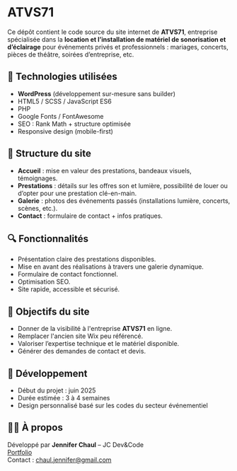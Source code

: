 # ATVS71 

Ce dépôt contient le code source du site internet de **ATVS71**, entreprise spécialisée dans la **location et l’installation de matériel de sonorisation et d’éclairage** pour événements privés et professionnels : mariages, concerts, pièces de théâtre, soirées d’entreprise, etc.

## 🔧 Technologies utilisées

- **WordPress** (développement sur-mesure sans builder)
- HTML5 / SCSS / JavaScript ES6
- PHP
- Google Fonts / FontAwesome
- SEO : Rank Math + structure optimisée
- Responsive design (mobile-first)

## 📁 Structure du site

- **Accueil** : mise en valeur des prestations, bandeaux visuels, témoignages.
- **Prestations** : détails sur les offres son et lumière, possibilité de louer ou d’opter pour une prestation clé-en-main.
- **Galerie** : photos des événements passés (installations lumière, concerts, scènes, etc.).
- **Contact** : formulaire de contact + infos pratiques.

## 🔍 Fonctionnalités

- Présentation claire des prestations disponibles.
- Mise en avant des réalisations à travers une galerie dynamique.
- Formulaire de contact fonctionnel.
- Optimisation SEO.
- Site rapide, accessible et sécurisé.

## 🚀 Objectifs du site

- Donner de la visibilité à l'entreprise **ATVS71** en ligne.
- Remplacer l'ancien site Wix peu référencé.
- Valoriser l’expertise technique et le matériel disponible.
- Générer des demandes de contact et devis.

## 📆 Développement

- Début du projet : juin 2025
- Durée estimée : 3 à 4 semaines
- Design personnalisé basé sur les codes du secteur événementiel

## 🙋‍♂️ À propos

Développé par **Jennifer Chaul** – JC Dev&Code  
[Portfolio](https://jcdevandcode.fr)  
Contact : chaul.jennifer@gmail.com
